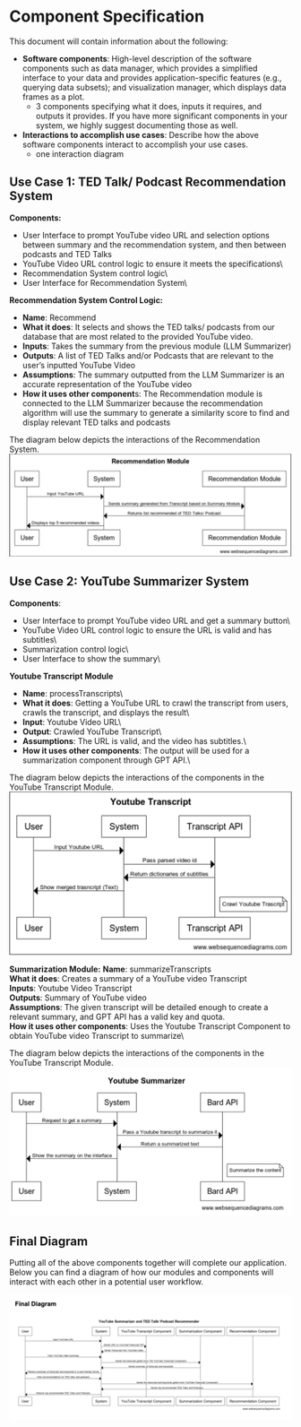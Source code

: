 # Component Specification

This document will contain information about the following:
- **Software components**: High-level description of the software components such as data manager, which provides a simplified interface to your data and provides application-specific features (e.g., querying data subsets); and visualization manager, which displays data frames as a plot.
  - 3 components specifying what it does, inputs it requires, and outputs it provides. If you have more significant components in your system, we     highly suggest documenting those as well.
- **Interactions to accomplish use cases**: Describe how the above software components interact to accomplish your use cases.
  - one interaction diagram

## Use Case 1: TED Talk/ Podcast Recommendation System 

**Components:**
- User Interface to prompt YouTube video URL and selection options between summary and the recommendation system, and then between podcasts and TED Talks
- YouTube Video URL control logic to ensure it meets the specifications\
- Recommendation System control logic\
- User Interface for Recommendation System\

**Recommendation System Control Logic:**
- **Name**: Recommend
- **What it does**: It selects and shows the TED talks/ podcasts from our database that are most related to the provided YouTube video.
- **Inputs**: Takes the summary from the previous module (LLM Summarizer) 
- **Outputs**: A list of TED Talks and/or Podcasts that are relevant to the user’s inputted YouTube Video
- **Assumptions**: The summary outputted from the LLM Summarizer is an accurate representation of the YouTube video
- **How it uses other component**s: The Recommendation module is connected to the LLM Summarizer because the recommendation algorithm will use the summary to generate a similarity score to find and display relevant TED talks and podcasts

The diagram below depicts the interactions of the Recommendation System.  
![image](recommendation_module.png)

## Use Case 2: YouTube Summarizer System

**Components**:
- User Interface to prompt YouTube video URL and get a summary button\
- YouTube Video URL control logic to ensure the URL is valid and has subtitles\
- Summarization control logic\
- User Interface to show the summary\

**Youtube Transcript Module**
- **Name**: processTranscripts\
- **What it does**: Getting a YouTube URL to crawl the transcript from users, crawls the transcript, and displays the result\
- **Input**: Youtube Video URL\
- **Output**: Crawled YouTube Transcript\
- **Assumptions**: The URL is valid, and the video has subtitles.\
- **How it uses other components**: The output will be used for a summarization component through GPT API.\

The diagram below depicts the interactions of the components in the YouTube Transcript Module. 
![image](yttranscript_module.png)

**Summarization Module:**
**Name**: summarizeTranscripts\
**What it does**: Creates a summary of a YouTube video Transcript\
**Inputs**: Youtube Video Transcript\
**Outputs**: Summary of YouTube video\
**Assumptions**: The given transcript will be detailed enough to create a relevant summary, and GPT API has a valid key and quota.\
**How it uses other components**: Uses the Youtube Transcript Component to obtain YouTube video Transcript to summarize\

The diagram below depicts the interactions of the components in the YouTube Transcript Module. 
![image](summarizer_module.png)

## Final Diagram

Putting all of the above components together will complete our application. Below you can find a diagram of how our modules and components will interact with each other in a potential user workflow. 

![image](final_diagram.png)


